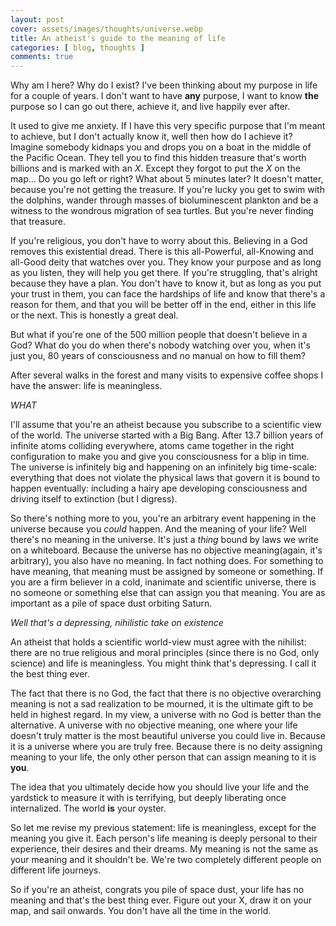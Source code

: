 ```yaml
---
layout: post
cover: assets/images/thoughts/universe.webp
title: An atheist's guide to the meaning of life
categories: [ blog, thoughts ]
comments: true
---
```


Why am I here? Why do I exist? I've been thinking about my purpose in life for a couple of years. I don't want to have **any** purpose, I want to know **the** purpose so I can go out there, achieve it, and live happily ever after.

It used to give me anxiety. If I have this very specific purpose that I'm meant to achieve, but I don't actually know it, well then how do I achieve it? Imagine somebody kidnaps you and drops you on a boat in the middle of the Pacific Ocean. They tell you to find this hidden treasure that's worth billions and is marked with an *X*. Except they forgot to put the *X* on the map... Do you go left or right? What about 5 minutes later? It doesn't matter, because you're not getting the treasure. If you're lucky you get to swim with the dolphins, wander through masses of bioluminescent plankton and be a witness to the wondrous migration of sea turtles. But you're never finding that treasure. 

If you're religious, you don't have to worry about this. Believing in a God removes this existential dread. There is this all-Powerful, all-Knowing and all-Good deity that watches over you. They know your purpose and as long as you listen, they will help you get there. If you're struggling, that's alright because they have a plan. You don't have to know it, but as long as you put your trust in them, you can face the hardships of life and know that there's a reason for them, and that you will be better off in the end, either in this life or the next. This is honestly a great deal.

But what if you're one of the 500 million people that doesn't believe in a God? What do you do when there's nobody watching over you, when it's just you, 80 years of consciousness and no manual on how to fill them?

After several walks in the forest and many visits to expensive coffee shops I have the answer: life is meaningless.

*WHAT*

I'll assume that you're an atheist because you subscribe to a scientific view of the world. The universe started with a Big Bang. After 13.7 billion years of infinite atoms colliding everywhere, atoms came together in the right configuration to make you and give you consciousness for a blip in time. The universe is infinitely big and happening on an infinitely big time-scale: everything that does not violate the physical laws that govern it is bound to happen eventually: including a hairy ape developing consciousness and driving itself to extinction (but I digress).

So there's nothing more to you, you're an arbitrary event happening in the universe because you *could* happen. And the meaning of your life? Well there's no meaning in the universe. It's just a *thing* bound by laws we write on a whiteboard. Because the universe has no objective meaning(again, it's arbitrary), you also have no meaning. In fact nothing does. For something to have meaning, that meaning must be assigned by someone or something. If you are a firm believer in a cold, inanimate and scientific universe, there is no someone or something else that can assign you that meaning. You are as important as a pile of space dust orbiting Saturn.

*Well that's a depressing, nihilistic take on existence*

An atheist that holds a scientific world-view must agree with the nihilist: there are no true religious and moral principles (since there is no God, only science) and life is meaningless. You might think that's depressing. I call it the best thing ever.

The fact that there is no God, the fact that there is no objective overarching meaning is not a sad realization to be mourned, it is the ultimate gift to be held in highest regard. In my view, a universe with no God is better than the alternative. A universe with no objective meaning, one where your life doesn't truly matter is the most beautiful universe you could live in. Because it is a universe where you are truly free. Because there is no deity assigning meaning to your life, the only other person that can assign meaning to it is **you**.

The idea that you ultimately decide how you should live your life and the yardstick to measure it with is terrifying, but deeply liberating once internalized. The world **is** your oyster.

So let me revise my previous statement: life is meaningless, except for the meaning you give it. Each person's life meaning is deeply personal to their experience, their desires and their dreams. My meaning is not the same as your meaning and it shouldn't be. We're two completely different people on different life journeys.

So if you're an atheist, congrats you pile of space dust, your life has no meaning and that's the best thing ever. Figure out your X, draw it on your map, and sail onwards. You don't have all the time in the world.

